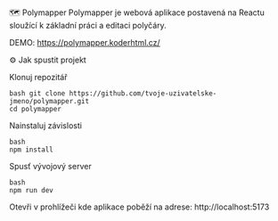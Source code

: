🗺️ Polymapper
Polymapper je webová aplikace postavená na Reactu sloužící k základní práci a editaci polyčáry.

DEMO: https://polymapper.koderhtml.cz/

⚙️ Jak spustit projekt

Klonuj repozitář
```
bash git clone https://github.com/tvoje-uzivatelske-jmeno/polymapper.git
cd polymapper
``` 

Nainstaluj závislosti
```
bash
npm install
```

Spusť vývojový server
```
bash
npm run dev
```

Otevři v prohlížeči kde aplikace poběží na adrese:
http://localhost:5173
